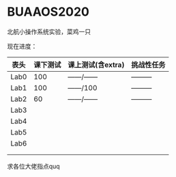# BUAAOS2020

北航小操作系统实验，菜鸡一只

现在进度：

|  表头   | 课下测试 | 课上测试(含extra) | 挑战性任务 |
|  :--:  | ----  |  ----  |  ----  |
| Lab0  | 100 | ——/—— | ——— |
| Lab1  | 100 | ——/100 | ——— |
| Lab2 | 60 | ——/—— | ——— |
| Lab3 |  |  |  |
| Lab4 |  |  |  |
| Lab5 |  |  |  |
| Lab6 |  |  |  |
|  |  |  |  |
|  |  |  |  |



求各位大佬指点quq
